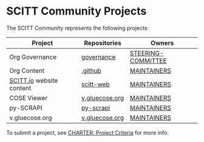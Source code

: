 # SCITT Community Projects

The SCITT Community represents the following projects:

| Project | Repositories | Owners |
| - | - | - |
| Org Governance | [governance](https://github.com/scitt-community/governance/) | [STEERING-COMMITTEE](STEERING-COMMITTEE.md) |
| Org Content | [.github](https://github.com/scitt-community/.github) | [MAINTAINERS](https://github.com/scitt-community/.github/blob/main/MAINTAINERS.md) |
| [SCITT.io](https://scitt.io/) website content | [scitt-web](https://github.com/scitt-community/scitt-web) | [MAINTAINERS](https://github.com/scitt-community/scitt-web/blob/main/OWNERS) |
| COSE Viewer | [v.gluecose.org](https://github.com/scitt-community/v.gluecose.org) | [MAINTAINERS](https://github.com/scitt-community/v.gluecose.org/blob/main/CODEOWNERS) |
| py-SCRAPI |[py-scrapi](https://github.com/scitt-community/py-scrapi) | [MAINTAINERS](https://github.com/scitt-community/py-scrapi/blob/main/CODEOWNERS) |
| v.gluecose.org | [v.gluecose.org](https://github.com/scitt-community/v.gluecose.org) | [MAINTAINERS](https://github.com/scitt-community/v.gluecose.org/blob/main/CODEOWNERS) |

To submit a project, see [CHARTER: Project Criteria](https://github.com/scitt-community/governance/blob/main/org-docs/CHARTER.md#8-project-criteria) for more info.

